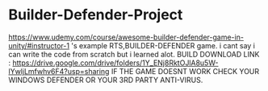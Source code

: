 # Builder-Defender-Project
https://www.udemy.com/course/awesome-builder-defender-game-in-unity/#instructor-1 's example RTS,BUILDER-DEFENDER game. i cant say i can write the code from scratch but i learned alot.
BUILD DOWNLOAD LINK : https://drive.google.com/drive/folders/1Y_ENj8RktOJlA8u5W-lYwljLmfwhv6F4?usp=sharing
IF THE GAME DOESNT WORK CHECK YOUR WINDOWS DEFENDER OR YOUR 3RD PARTY ANTI-VIRUS.

